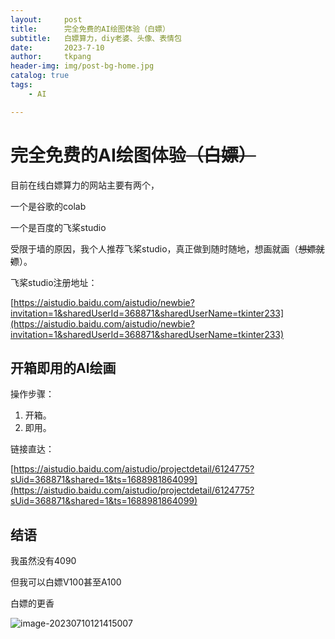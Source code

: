 ```yaml
---
layout:     post
title:      完全免费的AI绘图体验（白嫖）
subtitle:   白嫖算力，diy老婆、头像、表情包
date:       2023-7-10
author:     tkpang
header-img: img/post-bg-home.jpg
catalog: true
tags:
    - AI

---
```


# 完全免费的AI绘图体验~~（白嫖）~~

目前在线白嫖算力的网站主要有两个，

一个是谷歌的colab

一个是百度的飞桨studio

受限于墙的原因，我个人推荐飞桨studio，真正做到随时随地，想画就画（~~想嫖就嫖~~）。

飞桨studio注册地址：

[https://aistudio.baidu.com/aistudio/newbie?invitation=1&sharedUserId=368871&sharedUserName=tkinter233](https://aistudio.baidu.com/aistudio/newbie?invitation=1&sharedUserId=368871&sharedUserName=tkinter233)

## 开箱即用的AI绘画

操作步骤：

1. 开箱。
2. 即用。

链接直达：

[https://aistudio.baidu.com/aistudio/projectdetail/6124775?sUid=368871&shared=1&ts=1688981864099](https://aistudio.baidu.com/aistudio/projectdetail/6124775?sUid=368871&shared=1&ts=1688981864099)

## 结语

我虽然没有4090

但我可以白嫖V100甚至A100

白嫖的更香

![image-20230710121415007](https://tiankai.solar3.cn/pics/23/116821603219112021019315633196501131715420_gopic_.png)

